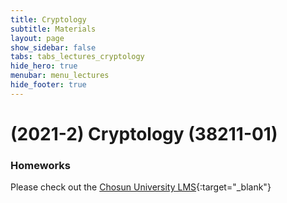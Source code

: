 ```yaml
---
title: Cryptology
subtitle: Materials
layout: page
show_sidebar: false
tabs: tabs_lectures_cryptology
hide_hero: true
menubar: menu_lectures
hide_footer: true
---
```


# (2021-2) Cryptology (38211-01)

### Homeworks

Please check out the [Chosun University LMS](https://clc.chosun.ac.kr){:target="_blank"}